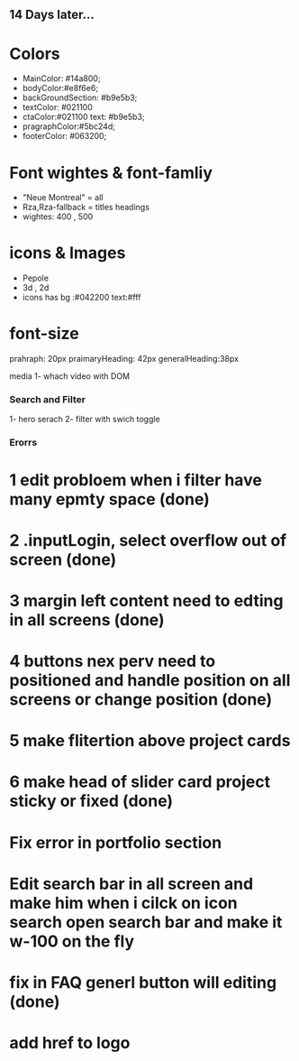 ## 14 Days later...

# Colors

- MainColor: #14a800;
- bodyColor:#e8f6e6;
- backGroundSection: #b9e5b3;
- textColor: #021100
- ctaColor:#021100 text: #b9e5b3;
- pragraphColor:#5bc24d;
- footerColor: #063200;

# Font wightes & font-famliy

- "Neue Montreal" = all
- Rza,Rza-fallback = titles headings
- wightes: 400 , 500

# icons & Images

- Pepole
- 3d , 2d
- icons has bg :#042200 text:#fff

# font-size

prahraph: 20px
praimaryHeading: 42px
generalHeading:38px

media
1- whach video with DOM

### Search and Filter

1- hero serach
2- filter with swich toggle

### Erorrs

# 1 edit probloem when i filter have many epmty space (done)

# 2 .inputLogin, select overflow out of screen (done)

# 3 margin left content need to edting in all screens (done)

# 4 buttons nex perv need to positioned and handle position on all screens or change position (done)

# 5 make flitertion above project cards

# 6 make head of slider card project sticky or fixed (done)

# Fix error in portfolio section

# Edit search bar in all screen and make him when i cilck on icon search open search bar and make it w-100 on the fly

# fix in FAQ generl button will editing (done)

# add href to logo
